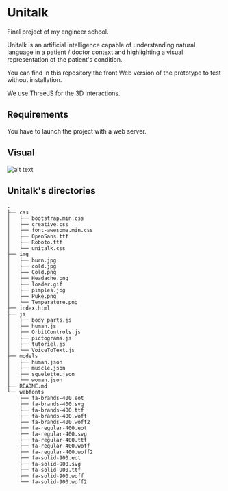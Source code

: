 # Unitalk
Final project of my engineer school.

Unitalk is an artificial intelligence capable of understanding natural language in a patient / doctor context and highlighting a visual representation of the patient's condition.

You can find in this repository the front Web version of the prototype to test without installation.

We use ThreeJS for the 3D interactions.

## Requirements

You have to launch the project with a web server.

## Visual

![alt text](http://valentin.boureaud.com/unitalk/unitalkScreenshot.png)

## Unitalk's directories
```
.
├── css
│   ├── bootstrap.min.css
│   ├── creative.css
│   ├── font-awesome.min.css
│   ├── OpenSans.ttf
│   ├── Roboto.ttf
│   └── unitalk.css
├── img
│   ├── burn.jpg
│   ├── cold.jpg
│   ├── Cold.png
│   ├── Headache.png
│   ├── loader.gif
│   ├── pimples.jpg
│   ├── Puke.png
│   └── Temperature.png
├── index.html
├── js
│   ├── body_parts.js
│   ├── human.js
│   ├── OrbitControls.js
│   ├── pictograms.js
│   ├── tutoriel.js
│   └── VoiceToText.js
├── models
│   ├── human.json
│   ├── muscle.json
│   ├── squelette.json
│   └── woman.json
├── README.md
└── webfonts
    ├── fa-brands-400.eot
    ├── fa-brands-400.svg
    ├── fa-brands-400.ttf
    ├── fa-brands-400.woff
    ├── fa-brands-400.woff2
    ├── fa-regular-400.eot
    ├── fa-regular-400.svg
    ├── fa-regular-400.ttf
    ├── fa-regular-400.woff
    ├── fa-regular-400.woff2
    ├── fa-solid-900.eot
    ├── fa-solid-900.svg
    ├── fa-solid-900.ttf
    ├── fa-solid-900.woff
    └── fa-solid-900.woff2
```
